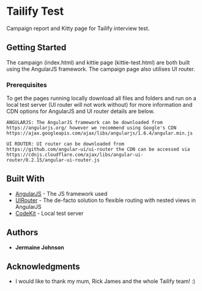 # Tailify Test

Campaign report and Kitty page for Tailify interview test.

## Getting Started

The campaign (index.html) and kittie page (kittie-test.html) are both built using the AngularJS framework. The campaign page also utilises UI router.

### Prerequisites

To get the pages running locally download all files and folders and run on a local test server (UI router will not work without) for more information and CDN options for AngularJS and UI router details are below.


```
ANGULARJS: The AngularJS framework can be downloaded from https://angularjs.org/ however we recommend using Google's CDN https://ajax.googleapis.com/ajax/libs/angularjs/1.6.4/angular.min.js
```

```
UI ROUTER: UI router can be downloaded from https://github.com/angular-ui/ui-router the CDN can be accessed via https://cdnjs.cloudflare.com/ajax/libs/angular-ui-router/0.2.15/angular-ui-router.js
```


## Built With

* [AngularJS](https://angularjs.org/) - The JS framework used
* [UIRouter](https://github.com/angular-ui/ui-router) - The de-facto solution to flexible routing with nested views in AngularJS
* [CodeKit](https://codekitapp.com/) - Local test server
 

## Authors

* **Jermaine Johnson** 


## Acknowledgments

* I would like to thank my mum, Rick James and the whole Tailify team! :)

